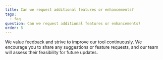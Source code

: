 ```yaml
---
title: Can we request additional features or enhancements?
tags:
  - faq
question: Can we request additional features or enhancements?
order: 5
---
```

We value feedback and strive to improve our tool continuously. We encourage you to share any suggestions or feature requests, and our team will assess their feasibility for future updates.